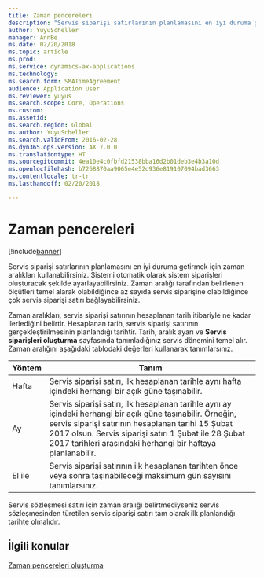 ```yaml
---
title: Zaman pencereleri
description: "Servis siparişi satırlarının planlamasını en iyi duruma getirmek için zaman aralıkları kullanabilirsiniz."
author: YuyuScheller
manager: AnnBe
ms.date: 02/20/2018
ms.topic: article
ms.prod: 
ms.service: dynamics-ax-applications
ms.technology: 
ms.search.form: SMATimeAgreement
audience: Application User
ms.reviewer: yuyus
ms.search.scope: Core, Operations
ms.custom: 
ms.assetid: 
ms.search.region: Global
ms.author: YuyuScheller
ms.search.validFrom: 2016-02-28
ms.dyn365.ops.version: AX 7.0.0
ms.translationtype: HT
ms.sourcegitcommit: 4ea10e4c0fbfd21538bba16d2b01deb3e4b3a10d
ms.openlocfilehash: b7268870aa9065e4e52d936e819107094bad3663
ms.contentlocale: tr-tr
ms.lasthandoff: 02/20/2018

---
```


# <a name="time-windows"></a>Zaman pencereleri  

[!include[banner](../includes/banner.md)]

Servis siparişi satırlarının planlamasını en iyi duruma getirmek için zaman aralıkları kullanabilirsiniz. Sistemi otomatik olarak sistem siparişleri oluşturacak şekilde ayarlayabilirsiniz. Zaman aralığı tarafından belirlenen ölçütleri temel alarak olabildiğince az sayıda servis siparişine olabildiğince çok servis siparişi satırı bağlayabilirsiniz.

Zaman aralıkları, servis siparişi satırının hesaplanan tarih itibariyle ne kadar ilerlediğini belirtir. Hesaplanan tarih, servis siparişi satırının gerçekleştirilmesinin planlandığı tarihtir. Tarih, aralık ayarı ve **Servis siparişleri oluşturma** sayfasında tanımladığınız servis dönemini temel alır. Zaman aralığını aşağıdaki tablodaki değerleri kullanarak tanımlarsınız.

| Yöntem | Tanım                                                                                                                                                                                                                                                                                           |
|--------|-------------------------------------------------------------------------------------------------------------------------------------------------------------------------------------------------------------------------------------------------------------------------------------------------------|
| Hafta   | Servis siparişi satırı, ilk hesaplanan tarihle aynı hafta içindeki herhangi bir açık güne taşınabilir.                                                                                                                                                                                    |
| Ay  | Servis siparişi satırı, ilk hesaplanan tarihle aynı ay içindeki herhangi bir açık güne taşınabilir. Örneğin, servis siparişi satırının hesaplanan tarihi 15 Şubat 2017 olsun. Servis siparişi satırı 1 Şubat ile 28 Şubat 2017 tarihleri arasındaki herhangi bir haftaya planlanabilir. |
| El ile | Servis siparişi satırının ilk hesaplanan tarihten önce veya sonra taşınabileceği maksimum gün sayısını tanımlarsınız.                                                                                                                                                                           |

Servis sözleşmesi satırı için zaman aralığı belirtmediyseniz servis sözleşmesinden türetilen servis siparişi satırı tam olarak ilk planlandığı tarihte olmalıdır.

## <a name="related-topics"></a>İlgili konular

[Zaman pencereleri oluşturma](create-time-windows.md)



